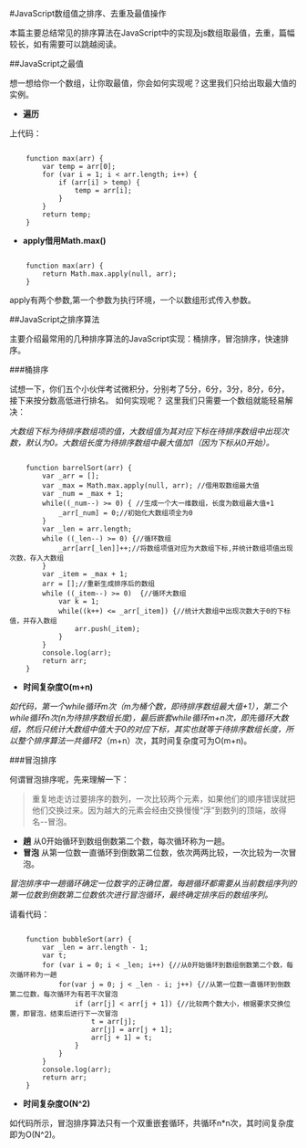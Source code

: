 #JavaScript数组值之排序、去重及最值操作

本篇主要总结常见的排序算法在JavaScript中的实现及js数组取最值，去重，篇幅较长，如有需要可以跳越阅读。

##JavaScript之最值

想一想给你一个数组，让你取最值，你会如何实现呢？这里我们只给出取最大值的实例。

- **遍历**

上代码：
```

    function max(arr) {
        var temp = arr[0];
        for (var i = 1; i < arr.length; i++) {
            if (arr[i] > temp) {
                temp = arr[i];
            }
        }
        return temp;
    }
```

- **apply借用Math.max()**

```

    function max(arr) {
        return Math.max.apply(null, arr);
    } 
```
apply有两个参数,第一个参数为执行环境，一个以数组形式传入参数。

##JavaScript之排序算法

主要介绍最常用的几种排序算法的JavaScript实现：桶排序，冒泡排序，快速排序。

###桶排序

试想一下，你们五个小伙伴考试微积分，分别考了5分，6分，3分，8分，6分，接下来按分数高低进行排名。
如何实现呢？
这里我们只需要一个数组就能轻易解决：

*大数组下标为待排序数组项的值，大数组值为其对应下标在待排序数组中出现次数，默认为0。大数组长度为待排序数组中最大值加1（因为下标从0开始）。*


```

    function barrelSort(arr) {
    	var _arr = [];
		var _max = Math.max.apply(null, arr); //借用取数组最大值
		var _num = _max + 1;
		while((_num--) >= 0) { //生成一个大一维数组，长度为数组最大值+1
			_arr[_num] = 0;//初始化大数组项全为0
		}
		var _len = arr.length;
		while ((_len--) >= 0) {//循环数组
			_arr[arr[_len]]++;//将数组项值对应为大数组下标,并统计数组项值出现次数，存入大数组
		}
		var _item = _max + 1;
		arr = [];//重新生成排序后的数组
		while ((_item--) >= 0)  {//循环大数组
			var k = 1;
			while((k++) <= _arr[_item]) {//统计大数组中出现次数大于0的下标值，并存入数组
				arr.push(_item);
			}
		}
		console.log(arr);
		return arr;
	}
```

- **时间复杂度O(m+n)** 
            
*如代码，第一个while循环m次（m为桶个数，即待排序数组最大值+1），第二个while循环n次(n为待排序数组长度)，最后嵌套while循环m+n次，即先循环大数组，然后只统计大数组中值大于0的对应下标，其实也就等于待排序数组长度，所以整个排序算法一共循环2*（m+n）次，其时间复杂度可为O(m+n)。

###冒泡排序

何谓冒泡排序呢，先来理解一下：

> 重复地走访过要排序的数列，一次比较两个元素，如果他们的顺序错误就把他们交换过来。因为越大的元素会经由交换慢慢“浮”到数列的顶端，故得名--冒泡。

- **趟** 从0开始循环到数组倒数第二个数，每次循环称为一趟。
- **冒泡** 从第一位数一直循环到倒数第二位数，依次两两比较，一次比较为一次冒泡。

*冒泡排序中一趟循环确定一位数字的正确位置，每趟循环都需要从当前数组序列的第一位数到倒数第二位数依次进行冒泡循环，最终确定排序后的数组序列。*

请看代码：

```

    function bubbleSort(arr) {
    	var _len = arr.length - 1;
		var t;
		for (var i = 0; i < _len; i++) {//从0开始循环到数组倒数第二个数，每次循环称为一趟
			for(var j = 0; j < _len - i; j++) {//从第一位数一直循环到倒数第二位数，每次循环为有若干次冒泡
				if (arr[j] < arr[j + 1]) {//比较两个数大小，根据要求交换位置，即冒泡，结束后进行下一次冒泡
					t = arr[j];
					arr[j] = arr[j + 1];
					arr[j + 1] = t;
				}
			}
		}
		console.log(arr);
		return arr;
	}
```

- **时间复杂度O(N^2)** 

如代码所示，冒泡排序算法只有一个双重嵌套循环，共循环n*n次，其时间复杂度即为O(N^2)。

